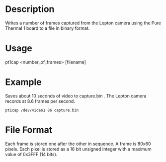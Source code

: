 # Description

Writes a number of frames captured from the Lepton camera using the Pure Thermal 1 board to a file in binary format.

# Usage
pt1cap <device> <number_of_frames> [filename]

# Example 
Saves about 10 seconds of video to capture.bin . The Lepton camera records at 8.6 frames per second.

`pt1cap /dev/video1 86 capture.bin`

# File Format

Each frame is stored one after the other in sequence. A frame is 80x60 pixels. Each pixel is stored as a 16 bit unsigned integer with a maximum value of 0x3FFF (14 bits). 
